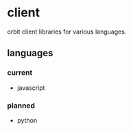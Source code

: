 # client

orbit client libraries for various languages.

## languages

### current
- javascript

### planned
- python
